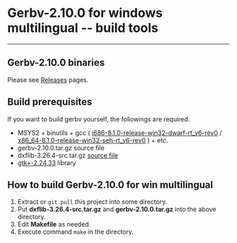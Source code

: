 # Gerbv-2.10.0 for windows multilingual -- build tools
---------------------------------------------
## Gerbv-2.10.0 binaries
Please see [Releases](https://github.com/kitanokitsune/gerbv_for_win_multilingual/releases/tag/v2.10.0) pages.

## Build prerequisites
If you want to build gerbv yourself, the followings are required.
+ MSYS2 + binutils + gcc ( [i686-8.1.0-release-win32-dwarf-rt_v6-rev0](https://sourceforge.net/projects/mingw-w64/files/Toolchains%20targetting%20Win32/Personal%20Builds/mingw-builds/8.1.0/threads-win32/dwarf/i686-8.1.0-release-win32-dwarf-rt_v6-rev0.7z)  / [x86_64-8.1.0-release-win32-seh-rt_v6-rev0](https://sourceforge.net/projects/mingw-w64/files/Toolchains%20targetting%20Win64/Personal%20Builds/mingw-builds/8.1.0/threads-win32/seh/x86_64-8.1.0-release-win32-seh-rt_v6-rev0.7z) ) + etc.
+ gerbv-2.10.0.tar.gz source file
+ dxflib-3.26.4-src.tar.gz [source file](https://qcad.org/en/dxflib-downloads)
+ [gtk+-2.24.33](https://github.com/kitanokitsune/gtk2.24-win-static-library-builder/releases) library

## How to build Gerbv-2.10.0 for win multilingual
1. Extract or `git pull` this project into some directory.
2. Put **dxflib-3.26.4-src.tar.gz** and **gerbv-2.10.0.tar.gz** into the above directory.
3. Edit **Makefile** as needed.
4. Execute command `make` in the directory.
